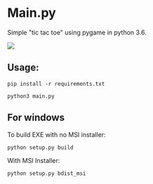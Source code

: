 # Main.py

Simple "tic tac toe" using pygame in python 3.6.

![](https://media.giphy.com/media/t6IZEPzHl5LBmz3ZXY/giphy.gif)

## Usage:

    pip install -r requirements.txt

    python3 main.py

## For windows

To build EXE with no MSI installer:

    python setup.py build

With MSI Installer:

    python setup.py bdist_msi
